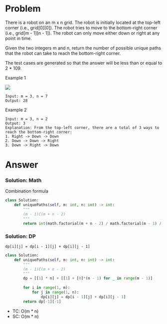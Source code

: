 # Problem
There is a robot on an m x n grid. The robot is initially located at the top-left corner (i.e., grid[0][0]). The robot tries to move to the bottom-right corner (i.e., grid[m - 1][n - 1]). The robot can only move either down or right at any point in time.

Given the two integers m and n, return the number of possible unique paths that the robot can take to reach the bottom-right corner.

The test cases are generated so that the answer will be less than or equal to 2 * 109.

Example 1

![](https://assets.leetcode.com/uploads/2018/10/22/robot_maze.png)
```
Input: m = 3, n = 7
Output: 28
```

Example 2
```
Input: m = 3, n = 2
Output: 3
Explanation: From the top-left corner, there are a total of 3 ways to reach the bottom-right corner:
1. Right -> Down -> Down
2. Down -> Down -> Right
3. Down -> Right -> Down
```
# Answer
### Solution: Math
Combination formula
```python
class Solution:
    def uniquePaths(self, m: int, n: int) -> int:
        """
        (m - 1)C(m + n - 2)
        """
        return int(math.factorial(m + n - 2) / math.factorial(m - 1) / math.factorial(n - 1))
```
### Solution: DP
`dp[i][j] = dp[i - 1][j] + dp[i][j - 1]`
```python
class Solution:
    def uniquePaths(self, m: int, n: int) -> int:
        """
        (m - 1)C(m + n - 2)
        """
        dp = [[1] * n] + [[1] + [0]*(n - 1) for _ in range(m - 1)]
        
        for i in range(1, m):
            for j in range(1, n):
                dp[i][j] = dp[i - 1][j] + dp[i][j - 1]
        return dp[-1][-1]
```
- TC: O(m * n)
- SC: O(m * n)